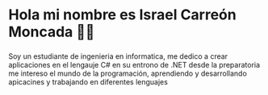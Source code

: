 # Hola mi nombre es Israel Carreón Moncada 👋🏻
###

Soy un estudiante de ingenieria en informatica, me dedico a crear aplicaciones en el lengauje C# en su entrono de .NET
desde la preparatoria me intereso el mundo de la programación, aprendiendo y desarrollando apicacines y trabajando en diferentes lenguajes

